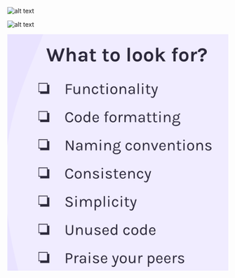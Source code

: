 ![alt text](<Screenshot from 2024-12-25 14-58-54.png>)



![alt text](<Screenshot from 2024-12-25 14-58-54.png>)

![alt text](image.png)